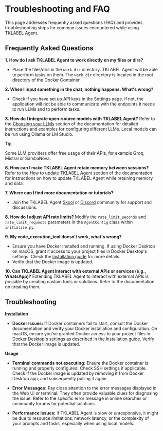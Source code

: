# Troubleshooting and FAQ
This page addresses frequently asked questions (FAQ) and provides troubleshooting steps for common issues encountered while using TKLABEL Agent.

## Frequently Asked Questions
**1. How do I ask TKLABEL Agent to work directly on my files or dirs?**
-   Place the files/dirs in the `work_dir` directory. TKLABEL Agent will be able to perform tasks on them. The `work_dir` directory is located in the root directory of the Docker Container.

**2. When I input something in the chat, nothing happens. What's wrong?**
-   Check if you have set up API keys in the Settings page. If not, the application will not be able to communicate with the endpoints it needs to run LLMs and to perform tasks.

**3. How do I integrate open-source models with TKLABEL Agent?**
Refer to the [Choosing your LLMs](installation.md#installing-and-using-ollama-local-models) section of the documentation for detailed instructions and examples for configuring different LLMs. Local models can be run using Ollama or LM Studio.

> [!TIP]
> Some LLM providers offer free usage of their APIs, for example Groq, Mistral or SambaNova.

**6. How can I make TKLABEL Agent retain memory between sessions?**
Refer to the [How to update TKLABEL Agent](installation.md#how-to-update-agent-zero) section of the documentation for instructions on how to update TKLABEL Agent while retaining memory and data.

**7. Where can I find more documentation or tutorials?**
-   Join the TKLABEL Agent [Skool](https://www.skool.com/agent-zero) or [Discord](https://discord.gg/Z2tun2N3) community for support and discussions.

**8. How do I adjust API rate limits?**
Modify the `rate_limit_seconds` and `rate_limit_requests` parameters in the `AgentConfig` class within `initialize.py`.

**9. My code_execution_tool doesn't work, what's wrong?**
-   Ensure you have Docker installed and running.  If using Docker Desktop on macOS, grant it access to your project files in Docker Desktop's settings.  Check the [Installation guide](installation.md#4-install-docker-docker-desktop-application) for more details.
-   Verify that the Docker image is updated.

**10. Can TKLABEL Agent interact with external APIs or services (e.g., WhatsApp)?**
Extending TKLABEL Agent to interact with external APIs is possible by creating custom tools or solutions. Refer to the documentation on creating them. 

## Troubleshooting

**Installation**
- **Docker Issues:** If Docker containers fail to start, consult the Docker documentation and verify your Docker installation and configuration.  On macOS, ensure you've granted Docker access to your project files in Docker Desktop's settings as described in the [Installation guide](installation.md#4-install-docker-docker-desktop-application). Verify that the Docker image is updated.

**Usage**

- **Terminal commands not executing:** Ensure the Docker container is running and properly configured.  Check SSH settings if applicable. Check if the Docker image is updated by removing it from Docker Desktop app, and subsequently pulling it again.

* **Error Messages:** Pay close attention to the error messages displayed in the Web UI or terminal.  They often provide valuable clues for diagnosing the issue. Refer to the specific error message in online searches or community forums for potential solutions.

* **Performance Issues:** If TKLABEL Agent is slow or unresponsive, it might be due to resource limitations, network latency, or the complexity of your prompts and tasks, especially when using local models.